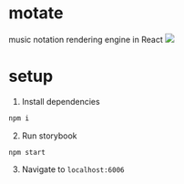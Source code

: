 # motate
music notation rendering engine in React
![](https://i.imgur.com/1fn2My0.png)

# setup
1. Install dependencies
```bash
npm i
```
2. Run storybook
```
npm start
```
3. Navigate to `localhost:6006`
